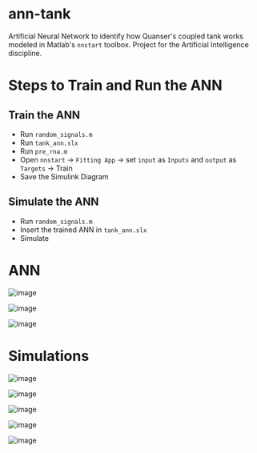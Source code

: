 # ann-tank

Artificial Neural Network to identify how Quanser's coupled tank works modeled in Matlab's `nnstart` toolbox. Project for the Artificial Intelligence discipline.

# Steps to Train and Run the ANN

## Train the ANN
- Run `random_signals.m`
- Run `tank_ann.slx`
- Run `pre_rna.m`
- Open `nnstart` -> `Fitting App` -> set `input` as  `Inputs` and `output` as `Targets` -> Train
- Save the Simulink Diagram

## Simulate the ANN
- Run `random_signals.m`
- Insert the trained ANN in `tank_ann.slx`
- Simulate

# ANN 

![image](https://github.com/hugodiasg/ann-tank/assets/80465879/008f2424-ad1f-42ef-91d4-100b0fee1fdc)

![image](https://github.com/hugodiasg/ann-tank/assets/80465879/bf9ad51d-659a-4d9b-b797-7c8897d30f52)

![image](https://github.com/hugodiasg/ann-tank/assets/80465879/245f5164-befe-496e-9276-024e827efc7d)

# Simulations

![image](https://github.com/hugodiasg/ann-tank/assets/80465879/d5fcd5d2-13f6-42a6-812d-a4652c5dd649)

![image](https://github.com/hugodiasg/ann-tank/assets/80465879/83c79e1c-a811-432c-bd36-eefe6ffa3c06)

![image](https://github.com/hugodiasg/ann-tank/assets/80465879/6b573be6-21ed-49d6-bd5e-c4c70f47b48c)

![image](https://github.com/hugodiasg/ann-tank/assets/80465879/405385ff-601c-429c-b0ca-0cb36eaca00d)

![image](https://github.com/hugodiasg/ann-tank/assets/80465879/f1fa73a5-7403-4580-b1e6-e99c368975a7)


